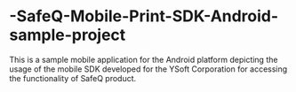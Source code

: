 # -SafeQ-Mobile-Print-SDK-Android-sample-project
This is a sample mobile application for the Android platform depicting the usage of the mobile SDK developed for the YSoft Corporation for accessing the functionality of SafeQ product.
